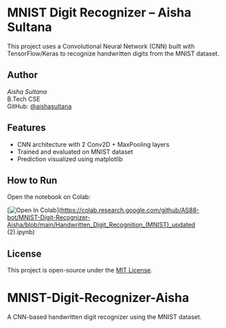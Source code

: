 # MNIST Digit Recognizer – Aisha Sultana

This project uses a Convolutional Neural Network (CNN) built with TensorFlow/Keras to recognize handwritten digits from the MNIST dataset.

## Author
*Aisha Sultana*  
B.Tech CSE  
GitHub: [@aishasultana](https://github.com/aishasultana)

## Features
- CNN architecture with 2 Conv2D + MaxPooling layers
- Trained and evaluated on MNIST dataset
- Prediction visualized using matplotlib

## How to Run
Open the notebook on Colab:

[![Open In Colab](https://colab.research.google.com/assets/colab-badge.svg)](https://colab.research.google.com/github/AS88-bot/MNIST-Digit-Recognizer-Aisha/blob/main/Handwritten_Digit_Recognition_(MNIST)_updated (2).ipynb)

## License
This project is open-source under the [MIT License](LICENSE).
# MNIST-Digit-Recognizer-Aisha
A CNN-based handwritten digit recognizer using the MNIST dataset.
